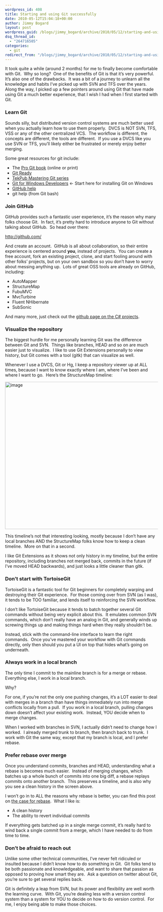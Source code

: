 ```yaml
---
wordpress_id: 408
title: Starting and using Git successfully
date: 2010-05-12T15:04:18+00:00
author: Jimmy Bogard
layout: post
wordpress_guid: /blogs/jimmy_bogard/archive/2010/05/12/starting-and-using-git-successfully.aspx
dsq_thread_id:
  - "264716505"
categories:
  - git
redirect_from: "/blogs/jimmy_bogard/archive/2010/05/12/starting-and-using-git-successfully.aspx/"
---
```

It took quite a while (around 2 months) for me to finally become comfortable with Git.&#160; Why so long?&#160; One of the benefits of Git is that it’s very powerful.&#160; It’s also one of the drawbacks.&#160; It was a bit of a journey to unlearn all the knowledge and habits I’ve picked up with SVN and TFS over the years.&#160; Along the way, I picked up a few pointers around using Git that have made using Git a much better experience, that I wish I had when I first started with Git.

### Learn Git

Sounds silly, but distributed version control systems are much better used when you actually learn how to use them properly.&#160; DVCS is NOT SVN, TFS, VSS or any of the other centralized VCS.&#160; The workflow is different, the concepts are different, the tools are different.&#160; If you use a DVCS like you use SVN or TFS, you’ll likely either be frustrated or merely enjoy better merging.

Some great resources for git include:

  * The [Pro Git book](http://progit.org/book/) (online or print)
  * [Git Ready](http://www.gitready.com/)
  * [TekPub Mastering Git series](http://tekpub.com/production/git)
  * [Git for Windows Developers](http://www.lostechies.com/blogs/jason_meridth/archive/2009/06/01/git-for-windows-developers-git-series-part-1.aspx) <- Start here for installing Git on Windows
  * [GitHub help](http://tekpub.com/production/git)
  * git help <command> (from Git bash)

### Join GitHub

GitHub provides such a fantastic user experience, it’s the reason why many folks choose Git.&#160; In fact, it’s pretty hard to introduce anyone to Git without talking about GitHub.&#160; So head over there:

<http://github.com/>

And create an account.&#160; GitHub is all about collaboration, so their entire experience is centered around **you**, instead of projects.&#160; You can create a free account, fork an existing project, clone, and start fooling around with other folks’ projects, but on your own sandbox so you don’t have to worry about messing anything up.&#160; Lots of great OSS tools are already on GitHub, including:

  * AutoMapper
  * StructureMap
  * FubuMVC
  * MvcTurbine
  * Fluent NHibernate
  * SubSonic

And many more, just check out the [github page on the C# projects](http://github.com/languages/C%23).

### Visualize the repository

The biggest hurdle for me personally learning Git was the difference between Git and SVN.&#160; Things like branches, HEAD and so on are much easier just to visualize.&#160; I Iike to use Git Extensions personally to view history, but Git comes with a tool (gitk) that can visualize as well.

Whenever I use a DVCS, Git or Hg, I keep a repository viewer up at ALL times, because I want to know exactly where I am, where I’ve been and where I want to go.&#160; Here’s the StructureMap timeline:

[<img style="border-bottom: 0px;border-left: 0px;border-top: 0px;border-right: 0px" border="0" alt="image" src="http://lostechies.com/jimmybogard/files/2011/03/image_thumb_04E5F2AE.png" width="642" height="484" />](http://lostechies.com/jimmybogard/files/2011/03/image_675417AE.png) 

This timeline’s not that interesting looking, mostly because I don’t have any local branches AND the StructureMap folks know how to keep a clean timeline.&#160; More on that in a second.

I like Git Extensions as it shows not only history in my timeline, but the entire repository, including branches not merged back, commits in the future (if I’ve moved HEAD backwards), and just looks a little cleaner than gitk.

### Don’t start with TortoiseGit

TortoiseGit is a fantastic tool for Git beginners for completely warping and destroying their Git experience.&#160; For those coming over from SVN (as I was), it tends to be TOO familiar, and lends itself to reinforcing the SVN workflow.

I don’t like TortoiseGit because it tends to batch together several Git commands without being very explicit about this.&#160; It emulates common SVN commands, which don’t really have an analog in Git, and generally winds up screwing things up and making things hard when they really shouldn’t be.

Instead, stick with the command-line interface to learn the right commands.&#160; Once you’ve mastered your workflow with Git commands directly, only then should you put a UI on top that hides what’s going on underneath.

### Always work in a local branch

The only time I commit to the mainline branch is for a merge or rebase.&#160; Everything else, I work in a local branch.

Why?

For one, if you’re not the only one pushing changes, it’s a LOT easier to deal with merges in a branch than have things immediately run into merge conflicts locally from a pull.&#160; If you work in a local branch, pulling changes down doesn’t affect your existing work.&#160; Instead, YOU decide when to merge changes.

When I worked with branches in SVN, I actually didn’t need to change how I worked.&#160; I already merged trunk to branch, then branch back to trunk.&#160; I work with Git the same way, except that my branch is local, and I prefer rebase.

### Prefer rebase over merge

Once you understand commits, branches and HEAD, understanding what a rebase is becomes much easier.&#160; Instead of merging changes, which batches up a whole bunch of commits into one big diff, a rebase replays commits onto another branch.&#160; This preserves a timeline, and is also why you see a clean history in the screen above.

I won’t go in to ALL the reasons why rebase is better, you can find this post on [the case for rebase](http://darwinweb.net/articles/86).&#160; What I like is:

  * A clean history
  * The ability to revert individual commits

If everything gets batched up in a single merge commit, it’s really hard to wind back a single commit from a merge, which I have needed to do from time to time.

### Don’t be afraid to reach out

Unlike some other technical communities, I’ve never felt ridiculed or insulted because I didn’t know how to do something in Git.&#160; Git folks tend to be both passionate and knowledgeable, and want to share that passion as opposed to proving how smart they are.&#160; Ask a question on twitter about Git, you’re sure to get several replies back.

Git is definitely a leap from SVN, but its power and flexibility are well worth the learning curve.&#160; With Git, you’re dealing less with a version control system than a system for YOU to decide on how to do version control.&#160; For me, I enjoy being able to make those choices.